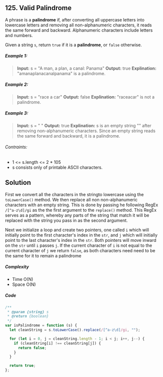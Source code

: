 ## 125. Valid Palindrome

A phrase is a **palindrome** if, after converting all uppercase letters into lowercase letters and removing all non-alphanumeric characters, it reads the same forward and backward. Alphanumeric characters include letters and numbers.

Given a string `s`, return `true` if it is a **palindrome**, or `false` otherwise.

##### Example 1:

> **Input:** s = "A man, a plan, a canal: Panama"
> **Output:** true
> **Explination:** "amanaplanacanalpanama" is a palindrome.

##### Example 2:

> **Input:** s = "race a car"
> **Output:** false
> **Explination:** "raceacar" is not a palindrome.

##### Example 3:

> **Input:** s = " "
> **Output:** true
> **Explination:** s is an empty string "" after removing non-alphanumeric characters.
> Since an empty string reads the same forward and backward, it is a palindrome.

###### Contraints:

- 1 <= s.length <= 2 * 105
- s consists only of printable ASCII characters.

## Solution

First we convert all the characters in the stringto lowercase using the `toLowerCase()` method. We then replace all non non-alphanumeric characters with an empty string. This is done by passing he following RegEx `/[^a-z\d]/gi` as the the first argument to the `replace()` method. This RegEx serves as a pattern, whereby any parts of the string that match it will be replaced with the string you pass in as the second argument.

Next we initialize a loop and create two pointers, one called `i` which will initially point to the first character's index in the `str`, and `j` which will initially point to the last character's index in the `str`. Both pointers will move inward on the `str` until `i` passes `j`. If the current character of `i` is not equal to the current character of `j` we return `false`, as both characters need need to be the same for it to remain a palindrome

##### Complexity

- Time O(N)
- Space O(N)

##### Code

```javascript
/**
 * @param {string} s
 * @return {boolean}
 */
var isPalindrome = function (s) {
  let cleanString = s.toLowerCase().replace(/[^a-z\d]/gi, "");

  for (let i = 0, j = cleanString.length - 1; i < j; i++, j--) {
    if (cleanString[i] !== cleanString[j]) {
      return false;
    }
  }

  return true;
};
```
